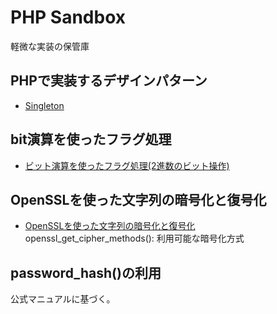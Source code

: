 # PHP Sandbox
軽微な実装の保管庫
## PHPで実装するデザインパターン
- [Singleton](https://liginc.co.jp/web/programming/php/150154)

## bit演算を使ったフラグ処理
- [ビット演算を使ったフラグ処理(2進数のビット操作)](http://php-archive.net/php/bit_flag/)

## OpenSSLを使った文字列の暗号化と復号化
- [OpenSSLを使った文字列の暗号化と復号化](http://php-archive.net/php/openssl-encrypt/)
openssl_get_cipher_methods(): 利用可能な暗号化方式

## password_hash()の利用
公式マニュアルに基づく。